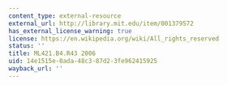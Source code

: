 ```yaml
---
content_type: external-resource
external_url: http://library.mit.edu/item/001379572
has_external_license_warning: true
license: https://en.wikipedia.org/wiki/All_rights_reserved
status: ''
title: ML421.B4.R43 2006
uid: 14e1515e-0ada-48c3-87d2-3fe962415925
wayback_url: ''
---
```

